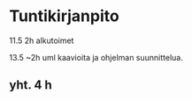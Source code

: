 # Tuntikirjanpito

11.5 2h alkutoimet

13.5 ~2h uml kaavioita ja ohjelman suunnittelua.

## yht. 4 h
